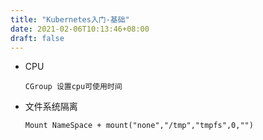 ```yaml
---
title: "Kubernetes入门-基础"
date: 2021-02-06T10:13:46+08:00
draft: false
---
```


- CPU
  ~~~
  CGroup 设置cpu可使用时间
  ~~~
- 文件系统隔离
  ~~~
  Mount NameSpace + mount("none","/tmp","tmpfs",0,"")
  ~~~
